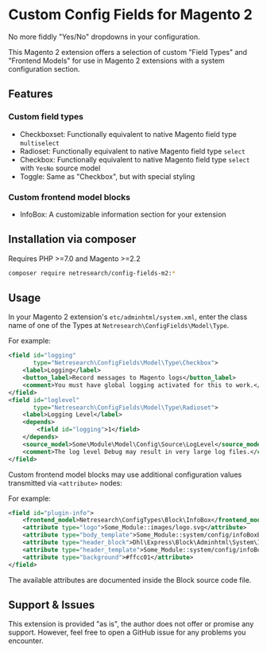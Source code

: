 # Custom Config Fields for Magento 2

No more fiddly "Yes/No" dropdowns in your configuration.

This Magento 2 extension offers a selection of custom "Field Types" and "Frontend Models"
for use in Magento 2 extensions with a system configuration section.

## Features

### Custom field types

- Checkboxset: Functionally equivalent to native Magento field type `multiselect`
- Radioset: Functionally equivalent to native Magento field type `select`
- Checkbox: Functionally equivalent to native Magento field type `select` with `YesNo` source model
- Toggle: Same as "Checkbox", but with special styling

### Custom frontend model blocks

- InfoBox: A customizable information section for your extension

## Installation via composer

Requires PHP >=7.0 and Magento >=2.2

```bash
composer require netresearch/config-fields-m2:*
```

## Usage

In your Magento 2 extension's `etc/adminhtml/system.xml`, enter the class name of one
of the Types at `Netresearch\ConfigFields\Model\Type`.

For example:

```xml
<field id="logging"
       type="Netresearch\ConfigFields\Model\Type\Checkbox">
    <label>Logging</label>
    <button_label>Record messages to Magento logs</button_label>
    <comment>You must have global logging activated for this to work.</comment>
</field>
<field id="loglevel" 
       type="Netresearch\ConfigFields\Model\Type\Radioset">
    <label>Logging Level</label>
    <depends>
        <field id="logging">1</field>
    </depends>
    <source_model>Some\Module\Model\Config\Source\LogLevel</source_model>
    <comment>The log level Debug may result in very large log files.</comment>
</field>
```

Custom frontend model blocks may use additional configuration values transmitted via `<attribute>` nodes:

For example:

```xml
<field id="plugin-info">
    <frontend_model>Netresearch\ConfigTypes\Block\InfoBox</frontend_model>
    <attribute type="logo">Some_Module::images/logo.svg</attribute>
    <attribute type="body_template">Some_Module::system/config/infoBoxBody.phtml</attribute>
    <attribute type="header_block">Dhl\Express\Block\Adminhtml\System\InfoBoxHeader</attribute>
    <attribute type="header_template">Some_Module::system/config/infoBoxHeader.phtml</attribute>
    <attribute type="background">#ffcc01</attribute>
</field>
```

The available attributes are documented inside the Block source code file.

## Support & Issues

This extension is provided "as is", the author does not offer or promise any support.
However, feel free to open a GitHub issue for any problems you encounter.
